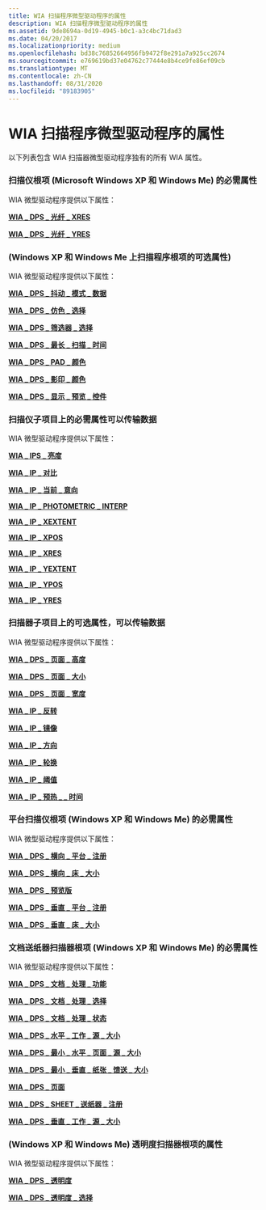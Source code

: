 ```yaml
---
title: WIA 扫描程序微型驱动程序的属性
description: WIA 扫描程序微型驱动程序的属性
ms.assetid: 9de8694a-0d19-4945-b0c1-a3c4bc71dad3
ms.date: 04/20/2017
ms.localizationpriority: medium
ms.openlocfilehash: bd38c76852664956fb9472f8e291a7a925cc2674
ms.sourcegitcommit: e769619bd37e04762c77444e8b4ce9fe86ef09cb
ms.translationtype: MT
ms.contentlocale: zh-CN
ms.lasthandoff: 08/31/2020
ms.locfileid: "89183905"
---
```

# <a name="properties-for-wia-scanner-minidrivers"></a>WIA 扫描程序微型驱动程序的属性





以下列表包含 WIA 扫描器微型驱动程序独有的所有 WIA 属性。

### <a name="required-properties-on-scanner-root-items-microsoft-windows-xp-and-windows-me"></a>扫描仪根项 (Microsoft Windows XP 和 Windows Me) 的必需属性

WIA 微型驱动程序提供以下属性：

[**WIA \_ DPS \_ 光纤 \_ XRES**](./wia-dps-optical-xres.md)

[**WIA \_ DPS \_ 光纤 \_ YRES**](./wia-dps-optical-yres.md)

### <a name="optional-properties-on-scanner-root-items-windows-xp-and-windows-me"></a> (Windows XP 和 Windows Me 上扫描程序根项的可选属性) 

WIA 微型驱动程序提供以下属性：

[**WIA \_ DPS \_ 抖动 \_ 模式 \_ 数据**](./wia-dps-dither-pattern-data.md)

[**WIA \_ DPS \_ 仿色 \_ 选择**](./wia-dps-dither-select.md)

[**WIA \_ DPS \_ 筛选器 \_ 选择**](./wia-dps-filter-select.md)

[**WIA \_ DPS \_ 最长 \_ 扫描 \_ 时间**](./wia-dps-max-scan-time.md)

[**WIA \_ DPS \_ PAD \_ 颜色**](./wia-dps-pad-color.md)

[**WIA \_ DPS \_ 影印 \_ 颜色**](./wia-dps-platen-color.md)

[**WIA \_ DPS \_ 显示 \_ 预览 \_ 控件**](./wia-dps-show-preview-control.md)

### <a name="required-properties-on-scanner-child-items-able-to-transfer-data"></a>扫描仪子项目上的必需属性可以传输数据

WIA 微型驱动程序提供以下属性：

[**WIA \_ IPS \_ 亮度**](./wia-ips-brightness.md)

[**WIA \_ IP \_ 对比**](./wia-ips-contrast.md)

[**WIA \_ IP \_ 当前 \_ 意向**](./wia-ips-cur-intent.md)

[**WIA \_ IP \_ PHOTOMETRIC \_ INTERP**](./wia-ips-photometric-interp.md)

[**WIA \_ IP \_ XEXTENT**](./wia-ips-xextent.md)

[**WIA \_ IP \_ XPOS**](./wia-ips-xpos.md)

[**WIA \_ IP \_ XRES**](./wia-ips-xres.md)

[**WIA \_ IP \_ YEXTENT**](./wia-ips-yextent.md)

[**WIA \_ IP \_ YPOS**](./wia-ips-ypos.md)

[**WIA \_ IP \_ YRES**](./wia-ips-yres.md)

### <a name="optional-properties-on-scanner-child-items-able-to-transfer-data"></a>扫描器子项目上的可选属性，可以传输数据

WIA 微型驱动程序提供以下属性：

[**WIA \_ DPS \_ 页面 \_ 高度**](./wia-dps-page-height.md)

[**WIA \_ DPS \_ 页面 \_ 大小**](./wia-dps-page-size.md)

[**WIA \_ DPS \_ 页面 \_ 宽度**](./wia-dps-page-width.md)

[**WIA \_ IP \_ 反转**](./wia-ips-invert.md)

[**WIA \_ IP \_ 镜像**](./wia-ips-mirror.md)

[**WIA \_ IP \_ 方向**](./wia-ips-orientation.md)

[**WIA \_ IP \_ 轮换**](./wia-ips-rotation.md)

[**WIA \_ IP \_ 阈值**](./wia-ips-threshold.md)

[**WIA \_ IP \_ 预热 \_ \_ 时间**](./wia-ips-warm-up-time.md)

### <a name="required-properties-on-flatbed-scanner-root-items-windows-xp-and-windows-me"></a>平台扫描仪根项 (Windows XP 和 Windows Me) 的必需属性

WIA 微型驱动程序提供以下属性：

[**WIA \_ DPS \_ 横向 \_ 平台 \_ 注册**](./wia-dps-horizontal-bed-registration.md)

[**WIA \_ DPS \_ 横向 \_ 床 \_ 大小**](./wia-dps-horizontal-bed-size.md)

[**WIA \_ DPS \_ 预览版**](./wia-dps-preview.md)

[**WIA \_ DPS \_ 垂直 \_ 平台 \_ 注册**](./wia-dps-vertical-bed-registration.md)

[**WIA \_ DPS \_ 垂直 \_ 床 \_ 大小**](./wia-dps-vertical-bed-size.md)

### <a name="required-properties-on-document-feeder-scanner-root-items-windows-xp-and-windows-me"></a>文档送纸器扫描器根项 (Windows XP 和 Windows Me) 的必需属性

WIA 微型驱动程序提供以下属性：

[**WIA \_ DPS \_ 文档 \_ 处理 \_ 功能**](./wia-dps-document-handling-capabilities.md)

[**WIA \_ DPS \_ 文档 \_ 处理 \_ 选择**](./wia-dps-document-handling-select.md)

[**WIA \_ DPS \_ 文档 \_ 处理 \_ 状态**](./wia-dps-document-handling-status.md)

[**WIA \_ DPS \_ 水平 \_ 工作 \_ 源 \_ 大小**](./wia-dps-horizontal-sheet-feed-size.md)

[**WIA \_ DPS \_ 最小 \_ 水平 \_ 页面 \_ 源 \_ 大小**](./wia-dps-min-horizontal-sheet-feed-size.md)

[**WIA \_ DPS \_ 最小 \_ 垂直 \_ 纸张 \_ 馈送 \_ 大小**](./wia-dps-min-vertical-sheet-feed-size.md)

[**WIA \_ DPS \_ 页面**](./wia-dps-pages.md)

[**WIA \_ DPS \_ SHEET \_ 送纸器 \_ 注册**](./wia-dps-sheet-feeder-registration.md)

[**WIA \_ DPS \_ 垂直 \_ 工作 \_ 源 \_ 大小**](./wia-dps-vertical-sheet-feed-size.md)

### <a name="properties-on-transparency-scanner-root-items-windows-xp-and-windows-me"></a> (Windows XP 和 Windows Me) 透明度扫描器根项的属性

WIA 微型驱动程序提供以下属性：

[**WIA \_ DPS \_ 透明度**](./wia-dps-transparency.md)

[**WIA \_ DPS \_ 透明度 \_ 选择**](./wia-dps-transparency-select.md)

 

